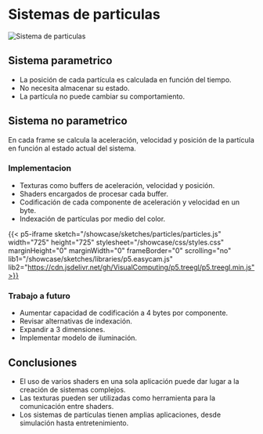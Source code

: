 # Sistemas de particulas
<script>
    function disableScroll(canvas){
        canvas.onwheel = function(event){
            event.preventDefault();
        };

        canvas.onmousewheel = function(event){
            event.preventDefault();
        };
    }
</script>


![Sistema de particulas](https://upload.wikimedia.org/wikipedia/commons/2/21/Particles.jpg)

## Sistema parametrico

* La posición de cada partícula es calculada en función del tiempo.
* No necesita almacenar su estado.
* La partícula no puede cambiar su comportamiento.

## Sistema no parametrico

En cada frame se calcula la aceleración, velocidad y posición de la partícula en función al estado actual del sistema.

### Implementacion

* Texturas como buffers de aceleración, velocidad y posición.
* Shaders encargados de procesar cada buffer.
* Codificación de cada componente de aceleración y velocidad en un byte.
* Indexación de partículas por medio del color.

{{< p5-iframe sketch="/showcase/sketches/particles/particles.js" width="725" height="725" stylesheet="/showcase/css/styles.css" marginHeight="0" marginWidth="0" frameBorder="0" scrolling="no" lib1="/showcase/sketches/libraries/p5.easycam.js" lib2="https://cdn.jsdelivr.net/gh/VisualComputing/p5.treegl/p5.treegl.min.js">}}

### Trabajo a futuro

* Aumentar capacidad de codificación a 4 bytes por componente.
* Revisar alternativas de indexación.
* Expandir a 3 dimensiones.
* Implementar modelo de iluminación.

## Conclusiones

* El uso de varios shaders en una sola aplicación puede dar lugar a la creación de sistemas complejos.
* Las texturas pueden ser utilizadas como herramienta para la comunicación entre shaders.
* Los sistemas de partículas tienen amplias aplicaciones, desde simulación hasta entretenimiento.